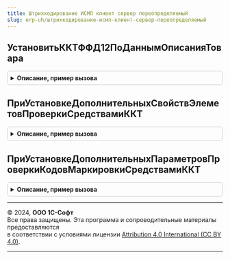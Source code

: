 ```yaml
---
title: Штрихкодирование ИСМП клиент сервер переопределяемый
slug: erp-uh/штрихкодирование-исмп-клиент-сервер-переопределяемый
---
```



## УстановитьККТФФД12ПоДаннымОписанияТовара
<details style="margin: 1em 0; padding: 0.5em; border: 1px solid #ccc; border-radius: 6px;">

<summary style="font-weight: bold; cursor: pointer;">Описание, пример вызова</summary>

```bsl

// Может использоваться для корректировки параметра ПараметрыСканирования.ККТФФД12ИСМП, например,
// в том случае, когда в процессе сканирования уточнена номенклатура, и эта номенклатура должна фискализироваться на
// устройстве, отличном от установленно ранее в параметре ПараметрыСканирования.ККТФФД12ИСМП.
//
// Параметры:
//  ДанныеОписания        - Структура - Может быть двих разновидностей:
//                                      1. Данные штрихкода - в случае обработке на сервере.
//                                      2. Данные выбора    - при сканировании неизвестного года и уточннения
//                                                            номенклатуры (при обработке на клиенте).
//                                      В обоих случаях в данных присутствуют поля описания: Номенклатура, Характеристика, Серия.
//  ПараметрыСканирования - (См. ШтрихкодированиеОбщегоНазначенияИСКлиент.ПараметрыСканирования).
Процедура УстановитьККТФФД12ПоДаннымОписанияТовара(ДанныеОписания, ПараметрыСканирования) Экспорт
```

Пример вызова
```bsl
ШтрихкодированиеИСМПКлиентСерверПереопределяемый.УстановитьККТФФД12ПоДаннымОписанияТовара(ДанныеОписания, ПараметрыСканирования) 
```
</details>

## ПриУстановкеДополнительныхСвойствЭлеметовПроверкиСредствамиККТ
<details style="margin: 1em 0; padding: 0.5em; border: 1px solid #ccc; border-radius: 6px;">

<summary style="font-weight: bold; cursor: pointer;">Описание, пример вызова</summary>

```bsl

// Вызывается при получении элеметнов проверки средставами ККТ для дозаполнения свойств прикладными данными.
// Используется для заполнения полей, которые будут переданы в методы проверки на ККТ, например, КодЕдиницыИзмерения.
//
// Параметры:
//  ДанныеДляОбработки - Массив из см. ШтрихкодированиеИСМПКлиентСервер.НовыйЭлементОбработкиУстановкиДополнительныхСвойствПриПроверкеККТ
Процедура ПриУстановкеДополнительныхСвойствЭлеметовПроверкиСредствамиККТ(ДанныеДляОбработки) Экспорт
```

Пример вызова
```bsl
ШтрихкодированиеИСМПКлиентСерверПереопределяемый.ПриУстановкеДополнительныхСвойствЭлеметовПроверкиСредствамиККТ(ДанныеДляОбработки) 
```
</details>

## ПриУстановкеДополнительныхПараметровПроверкиКодовМаркировкиСредствамиККТ
<details style="margin: 1em 0; padding: 0.5em; border: 1px solid #ccc; border-radius: 6px;">

<summary style="font-weight: bold; cursor: pointer;">Описание, пример вызова</summary>

```bsl

// Вызывается при необходимости дополнить параметры проверки кодов маркировки средствами ККТ прикладными данными.
// Используется для заполнения полей параметров проверки, например, ПроверятьЗапросыГИСМТ, на основе данных проверки условий
// необходимости подчинения разрешительному режиму.
//
// Параметры:
//  ПараметрыПроверки - см. ШтрихкодированиеОбщегоНазначенияИСМПКлиент.ПараметрыНачалаПроверкиКодовМаркировкиСредствамиККТ
//  ПараметрыСканирования - см. ШтрихкодированиеОбщегоНазначенияИСКлиент.ПараметрыСканирования
Процедура ПриУстановкеДополнительныхПараметровПроверкиКодовМаркировкиСредствамиККТ(ПараметрыПроверки, ПараметрыСканирования) Экспорт
```

Пример вызова
```bsl
ШтрихкодированиеИСМПКлиентСерверПереопределяемый.ПриУстановкеДополнительныхПараметровПроверкиКодовМаркировкиСредствамиККТ(ПараметрыПроверки, ПараметрыСканирования) 
```
</details>

---

© 2024, **ООО 1С-Софт**  
Все права защищены. Эта программа и сопроводительные материалы предоставляются  
в соответствии с условиями лицензии [Attribution 4.0 International (CC BY 4.0)](https://creativecommons.org/licenses/by/4.0/legalcode).

---
